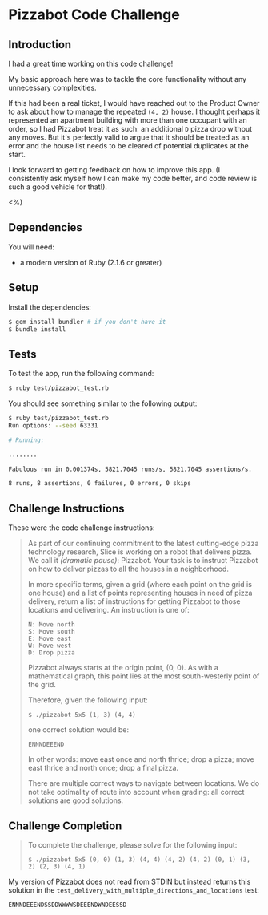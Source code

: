 # Pizzabot Code Challenge

## Introduction

I had a great time working on this code challenge!

My basic approach here was to tackle the core functionality without any unnecessary complexities.

If this had been a real ticket, I would have reached out to the Product Owner to ask about how to manage the repeated `(4, 2)` house. I thought perhaps it represented an apartment building with more than one occupant with an order, so I had Pizzabot treat it as such: an additional `D` pizza drop without any moves. But it's perfectly valid to argue that it should be treated as an error and the house list needs to be cleared of potential duplicates at the start.

I look forward to getting feedback on how to improve this app. (I consistently ask myself how I can make my code better, and code review is such a good vehicle for that!).

<%)

## Dependencies

You will need:

* a modern version of Ruby (2.1.6 or greater)

## Setup

Install the dependencies:

```bash
$ gem install bundler # if you don't have it
$ bundle install
```

## Tests

To test the app, run the following command:

```bash
$ ruby test/pizzabot_test.rb
```

You should see something similar to the following output:
```bash
$ ruby test/pizzabot_test.rb
Run options: --seed 63331

# Running:

........

Fabulous run in 0.001374s, 5821.7045 runs/s, 5821.7045 assertions/s.

8 runs, 8 assertions, 0 failures, 0 errors, 0 skips
```

## Challenge Instructions

These were the code challenge instructions: 

> As part of our continuing commitment to the latest cutting-edge pizza technology research, Slice is working on a robot that delivers pizza. We call it *(dramatic pause)*: Pizzabot. Your task is to instruct Pizzabot on how to deliver pizzas to all the houses in a neighborhood.
>
> In more specific terms, given a grid (where each point on the grid is one house) and a list of points representing houses in need of pizza delivery, return a list of instructions for getting Pizzabot to those locations and delivering. An instruction is one of:
>
> ```
> N: Move north
> S: Move south
> E: Move east
> W: Move west
> D: Drop pizza
>
> ```
>
> Pizzabot always starts at the origin point, (0, 0). As with a mathematical graph, this point lies at the most south-westerly point of the grid.
>
> Therefore, given the following input:
>
> ```
> $ ./pizzabot 5x5 (1, 3) (4, 4)
> ```
>
> one correct solution would be:
>
> ```
> ENNNDEEEND
>
> ```
>
> In other words: move east once and north thrice; drop a pizza; move east thrice and north once; drop a final pizza.
>
> There are multiple correct ways to navigate between locations. We do not take optimality of route into account when grading: all correct solutions are good solutions.

## Challenge Completion

> To complete the challenge, please solve for the following input:
>
> ```
> $ ./pizzabot 5x5 (0, 0) (1, 3) (4, 4) (4, 2) (4, 2) (0, 1) (3, 2) (2, 3) (4, 1)
> ```
>
> 

My version of Pizzabot does not read from STDIN but instead returns this solution in the `test_delivery_with_multiple_directions_and_locations` test: 

```
ENNNDEEENDSSDDWWWWSDEEENDWNDEESSD
```
